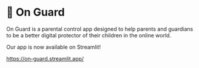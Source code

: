# 🤺 On Guard
On Guard is a parental control app designed to help parents and guardians to be a better digital protector of their children in the online world.

Our app is now available on Streamlit!

https://on-guard.streamlit.app/
